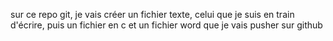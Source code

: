 sur ce repo git, je vais créer un fichier texte, celui que je suis en train
d'écrire, puis un fichier en c et un fichier word que je vais pusher sur github
